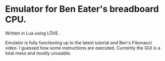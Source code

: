 # Emulator for Ben Eater's breadboard CPU.
Written in Lua using LÖVE.

Emulator is fully functioning up to the latest tutorial and Ben's Fibonacci video. I guessed how some instructions are executed.
Currently the GUI is a total mess and mostly unusable.
